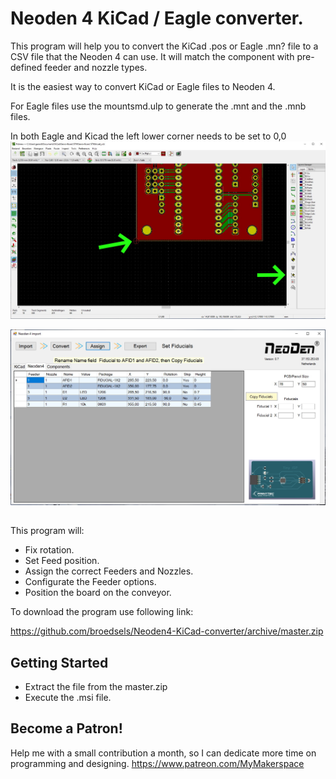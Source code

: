 # Neoden 4 KiCad / Eagle converter.

This program will help you to convert the KiCad .pos or Eagle .mn? file to a CSV file that the Neoden 4 can use.
It will match the component with pre-defined feeder and nozzle types.

It is the easiest way to convert KiCad or Eagle files to Neoden 4.

For Eagle files use the mountsmd.ulp to generate the .mnt and the .mnb files.

In both Eagle and Kicad the left lower corner needs to be set to 0,0
![Set origin](image/Origin.JPG)


![KiCad to Neoden4](KiCad_2_Neoden.jpg)


##
This program will:

- Fix rotation.
- Set Feed position.
- Assign the correct Feeders and Nozzles.
- Configurate the Feeder options.
- Position the board on the conveyor.

To download the program use following link:

https://github.com/broedsels/Neoden4-KiCad-converter/archive/master.zip

## Getting Started

* Extract the file from the master.zip
* Execute the .msi file.

## Become a Patron!
Help me with a small contribution a month, so I can dedicate more time on programming and designing.
https://www.patreon.com/MyMakerspace
